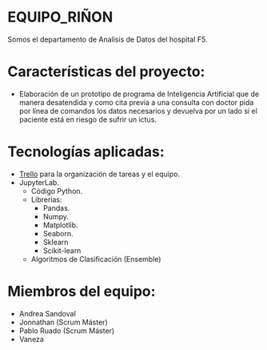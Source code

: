 # EQUIPO_RIÑON

Somos el departamento de Analisis de Datos del hospital F5.

# Características del proyecto:
- Elaboración de un prototipo de programa de Inteligencia Artificial que de manera desatendida y como cita previa a una consulta con doctor pida por línea de comandos los datos necesarios y devuelva por un lado si el paciente está en riesgo de sufrir un ictus.



# Tecnologías aplicadas:
- [Trello](https://trello.com/b/CZTjgVbt/stroke-ri%C3%B1%C3%B3n) para la organización de tareas y el equipo. 
- JupyterLab.
    - Código Python.
    - Librerías:
        - Pandas.
        - Numpy.
        - Matplotlib.
        - Seaborn.
        - Sklearn
        - Scikit-learn
    - Algoritmos de Clasificación (Ensemble)


# Miembros del equipo:
- Andrea Sandoval
- Jonnathan (Scrum Máster)
- Pablo Ruado (Scrum Máster)
- Vaneza